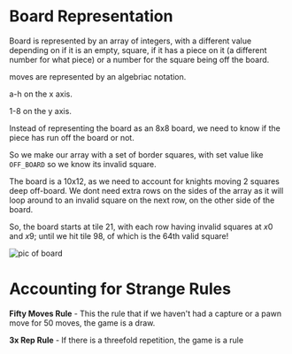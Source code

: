 # Board Representation

Board is represented by an array of integers, with a different value depending on if it is an empty, square, if it has a piece on it (a different number for what piece) or a number for the square being off the board.

moves are represented by an algebriac notation.

a-h on the x axis.

1-8 on the y axis.

Instead of representing the board as an 8x8 board, we need to know if the piece has run off the board or not.

So we make our array with a set of border squares, with set value like `OFF_BOARD` so we know its invalid square.

The board is a 10x12, as we need to account for knights moving 2 squares deep off-board. We dont need extra rows on the sides of the array as it will loop around to an invalid square on the next row, on the other side of the board.

So, the board starts at tile 21, with each row having invalid squares at *x*0 and *x*9; until we hit tile 98, of which is the 64th valid square!

![pic of board](https://i.imgur.com/JzCLfMQ.png)

# Accounting for Strange Rules

**Fifty Moves Rule** - This the rule that if we haven't had a capture or a pawn move for 50 moves, the game is a draw. 

**3x Rep Rule** - If there is a threefold repetition, the game is a rule
